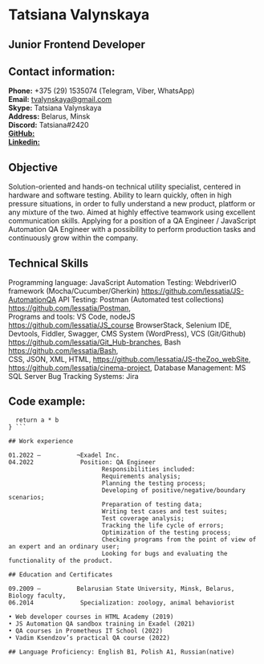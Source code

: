 # Tatsiana Valynskaya
## Junior Frontend Developer
## Contact information:
**Phone:** +375 (29) 1535074 (Telegram, Viber, WhatsApp)  
**Email:**  tvalynskaya@gmail.com  
**Skype:**  Tatsiana Valynskaya    
**Address:**  Belarus, Minsk  
**Discord:** Tatsiana#2420  
**[GitHub:](https://github.com/lessatia)**    
**[Linkedin:](https://www.linkedin.com/in/tanya-valynskaya)**  

## Objective 

Solution-oriented and hands-on technical utility specialist, centered in hardware and software testing. Ability to learn quickly, often in high pressure situations, in order to fully understand a new product, platform or any mixture of the two. Aimed at highly effective teamwork using excellent communication skills. Applying for a position of a QA Engineer / JavaScript Automation QA Engineer with a possibility to perform production tasks and continuously grow within the company.

## Technical Skills 

Programming language: JavaScript 
Automation Testing: WebdriverIO framework (Mocha/Cucumber/Gherkin) https://github.com/lessatia/JS-AutomationQA 
API Testing: Postman (Automated test collections) https://github.com/lessatia/Postman,     
Programs and tools: VS Code, nodeJS https://github.com/lessatia/JS_course 
BrowserStack, Selenium IDE, Devtools, Fiddler, Swagger, CMS System (WordPress), VCS (Git/Github) https://github.com/lessatia/Git_Hub-branches, 
Bash https://github.com/lessatia/Bash,  
CSS, JSON, XML, HTML, https://github.com/lessatia/JS-theZoo_webSite, https://github.com/lessatia/cinema-project, 
Database Management: MS SQL Server
Bug Tracking Systems: Jira

## Code example:
``` function multiply(a, b){
  return a * b  
} ```

## Work experience 

01.2022 –          ¬Exadel Inc.    
04.2022             Position: QA Engineer
                          Responsibilities included: 
                          Requirements analysis;
                          Planning the testing process; 
                          Developing of positive/negative/boundary scenarios;
                          Preparation of testing data;
                          Writing test cases and test suites; 
                          Test coverage analysis;
                          Tracking the life cycle of errors; 
                          Optimization of the testing process; 
                          Checking programs from the point of view of an expert and an ordinary user;
                          Looking for bugs and evaluating the functionality of the product.

## Education and Certificates 

09.2009 –          Belarusian State University, Minsk, Belarus, Biology faculty,                          
06.2014             Specialization: zoology, animal behaviorist            
                                           
• Web developer courses in HTML Academy (2019)
• JS Automation QA sandbox training in Exadel (2021)  
• QA courses in Prometheus IT School (2022)
• Vadim Ksendzov’s practical QA course (2022)   

## Language Proficiency: English B1, Polish A1, Russian(native)
